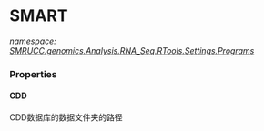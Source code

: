 ﻿# SMART
_namespace: [SMRUCC.genomics.Analysis.RNA_Seq.RTools.Settings.Programs](./index.md)_






### Properties

#### CDD
CDD数据库的数据文件夹的路径
